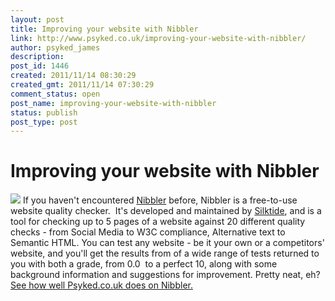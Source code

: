 ```yaml
---
layout: post
title: Improving your website with Nibbler
link: http://www.psyked.co.uk/improving-your-website-with-nibbler/
author: psyked_james
description: 
post_id: 1446
created: 2011/11/14 08:30:29
created_gmt: 2011/11/14 07:30:29
comment_status: open
post_name: improving-your-website-with-nibbler
status: publish
post_type: post
---
```


# Improving your website with Nibbler

![](/wp-content/uploads/2011/11/love-nibbler.png) If you haven't encountered [Nibbler](http://nibbler.silktide.com/) before, Nibbler is a free-to-use website quality checker.  It's developed and maintained by [Silktide](http://www.silktide.com/), and is a tool for checking up to 5 pages of a website against 20 different quality checks - from Social Media to W3C compliance, Alternative text to Semantic HTML.  You can test any website - be it your own or a competitors' website, and you'll get the results from of a wide range of tests returned to you with both a grade, from 0.0  to a perfect 10, along with some background information and suggestions for improvement. Pretty neat, eh? [See how well Psyked.co.uk does on Nibbler.](http://nibbler.silktide.com/reports/www.psyked.co.uk)